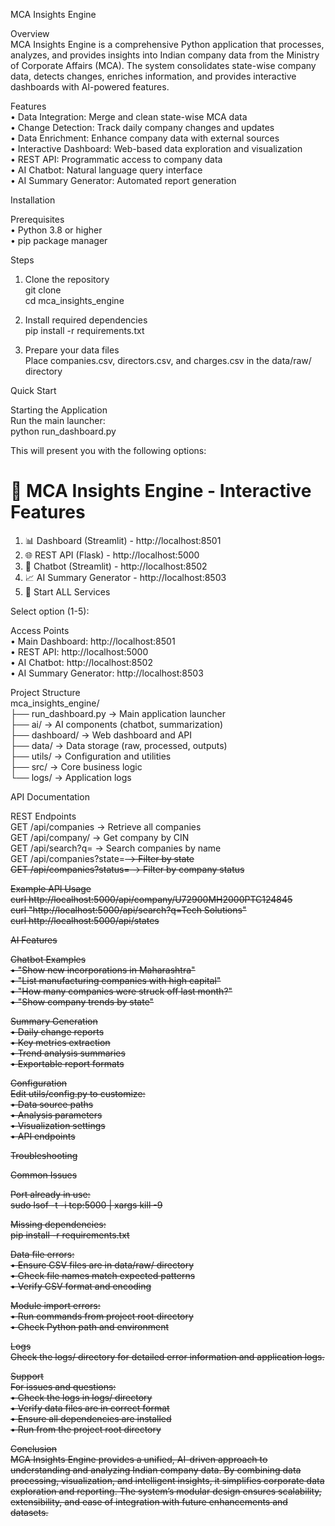 MCA Insights Engine  

Overview  
MCA Insights Engine is a comprehensive Python application that processes, analyzes, and provides insights into Indian company data from the Ministry of Corporate Affairs (MCA). The system consolidates state-wise company data, detects changes, enriches information, and provides interactive dashboards with AI-powered features.  

Features  
• Data Integration: Merge and clean state-wise MCA data  
• Change Detection: Track daily company changes and updates  
• Data Enrichment: Enhance company data with external sources  
• Interactive Dashboard: Web-based data exploration and visualization  
• REST API: Programmatic access to company data  
• AI Chatbot: Natural language query interface  
• AI Summary Generator: Automated report generation  

Installation  

Prerequisites  
• Python 3.8 or higher  
• pip package manager  

Steps  
1. Clone the repository  
   git clone <repository-url>  
   cd mca_insights_engine

2. Install required dependencies  
   pip install -r requirements.txt

3. Prepare your data files  
   Place companies.csv, directors.csv, and charges.csv in the data/raw/ directory  

Quick Start  

Starting the Application  
Run the main launcher:  
   python run_dashboard.py

This will present you with the following options:  

🎯 MCA Insights Engine - Interactive Features  
==================================================  
1. 📊 Dashboard (Streamlit) - http://localhost:8501  
2. 🌐 REST API (Flask) - http://localhost:5000  
3. 🤖 Chatbot (Streamlit) - http://localhost:8502  
4. 📈 AI Summary Generator - http://localhost:8503  
5. 🚀 Start ALL Services  

Select option (1-5):  

Access Points  
• Main Dashboard: http://localhost:8501  
• REST API: http://localhost:5000  
• AI Chatbot: http://localhost:8502  
• AI Summary Generator: http://localhost:8503  

Project Structure  
mca_insights_engine/  
├── run_dashboard.py              → Main application launcher  
├── ai/                           → AI components (chatbot, summarization)  
├── dashboard/                    → Web dashboard and API  
├── data/                         → Data storage (raw, processed, outputs)  
├── utils/                        → Configuration and utilities  
├── src/                          → Core business logic  
└── logs/                         → Application logs  

API Documentation  

REST Endpoints  
GET /api/companies             → Retrieve all companies  
GET /api/company/<cin>         → Get company by CIN  
GET /api/search?q=<name>       → Search companies by name  
GET /api/companies?state=<s>   → Filter by state  
GET /api/companies?status=<s>  → Filter by company status  

Example API Usage  
curl http://localhost:5000/api/company/U72900MH2000PTC124845  
curl "http://localhost:5000/api/search?q=Tech Solutions"  
curl http://localhost:5000/api/states  

AI Features  

Chatbot Examples  
• "Show new incorporations in Maharashtra"  
• "List manufacturing companies with high capital"  
• "How many companies were struck off last month?"  
• "Show company trends by state"  

Summary Generation  
• Daily change reports  
• Key metrics extraction  
• Trend analysis summaries  
• Exportable report formats  

Configuration  
Edit utils/config.py to customize:  
• Data source paths  
• Analysis parameters  
• Visualization settings  
• API endpoints  

Troubleshooting  

Common Issues  

Port already in use:  
sudo lsof -t -i tcp:5000 | xargs kill -9  

Missing dependencies:  
pip install -r requirements.txt  

Data file errors:  
• Ensure CSV files are in data/raw/ directory  
• Check file names match expected patterns  
• Verify CSV format and encoding  

Module import errors:  
• Run commands from project root directory  
• Check Python path and environment  

Logs  
Check the logs/ directory for detailed error information and application logs.  

Support  
For issues and questions:  
• Check the logs in logs/ directory  
• Verify data files are in correct format  
• Ensure all dependencies are installed  
• Run from the project root directory  

Conclusion  
MCA Insights Engine provides a unified, AI-driven approach to understanding and analyzing Indian company data. By combining data processing, visualization, and intelligent insights, it simplifies corporate data exploration and reporting. The system’s modular design ensures scalability, extensibility, and ease of integration with future enhancements and datasets.
